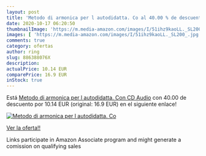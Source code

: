 ```yaml
---
layout: post
title: 'Metodo di armonica per l autodidatta. Co al 40.00 % de descuento'
date: 2020-10-17 06:20:50
thumbnailImage: 'https://m.media-amazon.com/images/I/51ihz9kaoLL._SL200_.jpg'
images: [ 'https://m.media-amazon.com/images/I/51ihz9kaoLL._SL200_.jpg' ]
comments: true
category: ofertas
author: ring
slug: 886388076X
description:
actualPrice: 10.14 EUR
comparePrice: 16.9 EUR
inStock: true
---
```


Está [Metodo di armonica per l autodidatta. Con CD Audio](https://www.amazon.it/dp/886388076X/?tag=tolees00-21) con 40.00 de descuento por 10.14 EUR (original: 16.9 EUR) en el siguiente enlace!

[![Metodo di armonica per l autodidatta. Co](https://m.media-amazon.com/images/I/51ihz9kaoLL._SL200_.jpg)](https://www.amazon.it/dp/886388076X/?tag=tolees00-21)

[Ver la oferta!!](https://www.amazon.it/dp/886388076X/?tag=tolees00-21)

Links participate in Amazon Associate program and might generate a comission on qualifying sales


